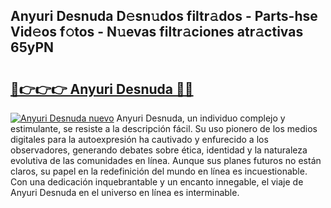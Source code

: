 ## Anyuri Desnuda D𝚎sn𝚞dos filtr𝚊dos - Parts-hse Vid𝚎os f𝚘tos - N𝚞evas filtr𝚊ciones atr𝚊ctivas 65yPN

# <h2><a href="http://mbddkbj.tromn.icu/?c=Anyuri+Desnuda">🔗👉👉👉 Anyuri Desnuda 🔗🔗</a></h2>

[![Anyuri Desnuda nuevo](https://i.imgur.com/pEAQMta.gif)](http://mbddkbj.tromn.icu/?c=Anyuri+Desnuda)
Anyuri Desnuda, un individuo complejo y estimulante, se resiste a la descripción fácil. Su uso pionero de los medios digitales para la autoexpresión ha cautivado y enfurecido a los observadores, generando debates sobre ética, identidad y la naturaleza evolutiva de las comunidades en línea. Aunque sus planes futuros no están claros, su papel en la redefinición del mundo en línea es incuestionable. Con una dedicación inquebrantable y un encanto innegable, el viaje de Anyuri Desnuda en el universo en línea es interminable.
